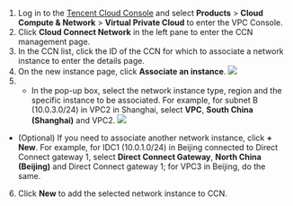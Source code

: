 1. Log in to the [Tencent Cloud Console](https://console.cloud.tencent.com/) and select **Products** > **Cloud Compute & Network** > **Virtual Private Cloud** to enter the VPC Console.
2. Click **Cloud Connect Network** in the left pane to enter the CCN management page.
3. In the CCN list, click the ID of the CCN for which to associate a network instance to enter the details page.
4. On the new instance page, click **Associate an instance**. 
 ![](https://main.qcloudimg.com/raw/26cb82eddf09bc92f9f19903ebbdda26.png)
5. - In the pop-up box, select the network instance type, region and the specific instance to be associated.
For example, for subnet B (10.0.3.0/24) in VPC2 in Shanghai, select **VPC**, **South China (Shanghai)** and VPC2. 
 ![](https://main.qcloudimg.com/raw/4f845d6af382804f1f22eb15fd901d45.png)
 - (Optional) If you need to associate another network instance, click **+ New**.
For example, for IDC1 (10.0.1.0/24) in Beijing connected to Direct Connect gateway 1, select **Direct Connect Gateway**, **North China (Beijing)** and Direct Connect gateway 1; for VPC3 in Beijing, do the same.
6. Click **New** to add the selected network instance to CCN.

